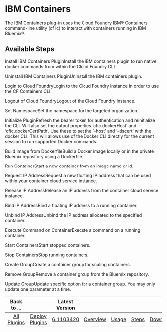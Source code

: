 
IBM Containers
==============

The IBM Containers plug-in uses the Cloud Foundry IBM® Containers command-line utility (cf ic) to interact with containers running in IBM Bluemix®.


Available Steps
---------------

Install IBM Containers PluginInstall the IBM containers plugin to run native docker commands from within the Cloud Foundry CLI

Uninstall IBM Containers PluginUninstall the IBM containers plugin.

Login to Cloud FoundryLogin to the Cloud Foundry instance in order to use the CF Containers CLI.

Logout of Cloud FoundryLogout of the Cloud Foundry instance.

Set NamespaceSet the namespace for the targeted organization.

Initialize PluginRefresh the bearer token for authentication and reinitialize the CLI. Will also set the output properties ‘cfic.dockerHost’ and ‘cfic.dockerCertPath’. Use these to set the ‘–host’ and ‘–tlscert’ with the docker CLI. This will allows use of the Docker CLI directly for the current session to run supported Docker commands.

Build Image from DockerfileBuild a Docker image locally or in the private Bluemix repository using a Dockerfile.

Run ContainerStart a new container from an image name or id.

Request IP AddressRequest a new floating IP address that can be used within your container cloud service instance.

Release IP AddressRelease an IP address from the container cloud service instance.

Bind IP AddressBind a floating IP address to a running container.

Unbind IP AddressUnbind the IP address allocated to the specified container.

Execute Command on ContainerExecute a command on a running container.

Start ContainersStart stopped containers.

Stop ContainersStop running containers.

Create GroupCreate a container group for scaling containers.

Remove GroupRemove a container group from the Bluemix repository.

Update GroupUpdate specific option for a container group. You may only update one parameter at a time.



|Back to ...||Latest Version|||||
| :---: | :---: | :---: | :---: | :---: | :---: | :---: |
|[All Plugins](../../index.md)|[Deploy Plugins](../README.md)|[6.1103420](https://raw.githubusercontent.com/UrbanCode/IBM-UCD-PLUGINS/main/files/cloud-foundry-ibm-containers/cloud-foundry-containers-6.1103420.zip)|[Overview](overview.md)|[Usage](usage.md)|[Steps](steps.md)|[Downloads](downloads.md)|
